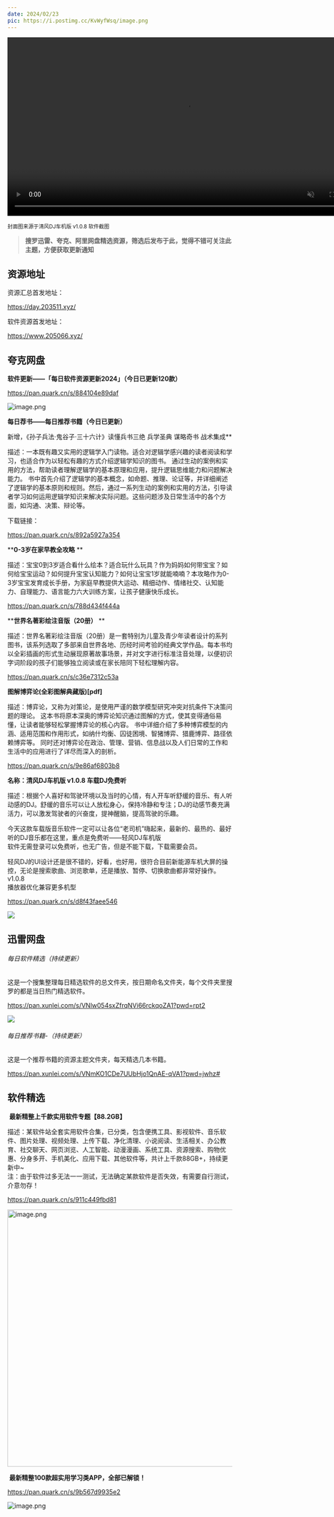 ```yaml
---
date: 2024/02/23
pic: https://i.postimg.cc/KvWyfWsq/image.png
---
```


<video width="800px" preload muted autoplay loop><source src="https://cdn.fliggy.com/upic/BDf4l0.mp4" type="video/mp4" poster="https://i.postimg.cc/j26cp27Y/image.png"></video>

<small>封面图来源于清风DJ车机版 v1.0.8 软件截图</small>

> **搜罗迅雷、夸克、阿里网盘精选资源，筛选后发布于此，觉得不错可关注此主题，方便获取更新通知**

## 资源地址

资源汇总首发地址：

https://day.203511.xyz/

软件资源首发地址：

https://www.205066.xyz/

## 夸克网盘

**软件更新——「每日软件资源更新2024」（今日已更新120款）**

https://pan.quark.cn/s/884104e89daf

![image.png](https://img.imgdd.com/f210f3.01e90ff0-f2f2-4043-9841-60626340bf9e.png)

**每日荐书——每日推荐书籍（今日已更新）**

新增，《孙子兵法·鬼谷子·三十六计》读懂兵书三绝 兵学圣典 谋略奇书 战术集成**

描述：一本既有趣又实用的逻辑学入门读物。适合对逻辑学感兴趣的读者阅读和学习，也适合作为以轻松有趣的方式介绍逻辑学知识的图书。 通过生动的案例和实用的方法，帮助读者理解逻辑学的基本原理和应用，提升逻辑思维能力和问题解决能力。 书中首先介绍了逻辑学的基本概念，如命题、推理、论证等，并详细阐述了逻辑学的基本原则和规则。然后，通过一系列生动的案例和实用的方法，引导读者学习如何运用逻辑学知识来解决实际问题。这些问题涉及日常生活中的各个方面，如沟通、决策、辩论等。

下载链接：

https://pan.quark.cn/s/892a5927a354

****0-3岁在家早教全攻略**  **

描述：宝宝0到3岁适合看什么绘本？适合玩什么玩具？作为妈妈如何带宝宝？如何给宝宝运动？如何提升宝宝认知能力？如何让宝宝1岁就能喃喃？本攻略作为0-3岁宝宝发育成长手册，为家庭早教提供大运动、精细动作、情绪社交、认知能力、自理能力、语言能力六大训练方案，让孩子健康快乐成长。

https://pan.quark.cn/s/788d434f444a

****世界名著彩绘注音版（20册）**  **

描述：世界名著彩绘注音版（20册）是一套特别为儿童及青少年读者设计的系列图书，该系列选取了多部来自世界各地、历经时间考验的经典文学作品。每本书均以全彩插画的形式生动展现原著故事场景，并对文字进行标准注音处理，以便初识字词阶段的孩子们能够独立阅读或在家长陪同下轻松理解内容。

https://pan.quark.cn/s/c36e7312c53a

**图解博弈论(全彩图解典藏版)[pdf]**  

描述：博弈论，又称为对策论，是使用严谨的数学模型研究冲突对抗条件下决策问题的理论。 这本书将原本深奥的博弈论知识通过图解的方式，使其变得通俗易懂，让读者能够轻松掌握博弈论的核心内容。 书中详细介绍了多种博弈模型的内涵、适用范围和作用形式，如纳什均衡、囚徒困境、智猪博弈、猎鹿博弈、路径依赖博弈等。 同时还对博弈论在政治、管理、营销、信息战以及人们日常的工作和生活中的应用进行了详尽而深入的剖析。

https://pan.quark.cn/s/9e86af6803b8

**名称：清风DJ车机版 v1.0.8 车载DJ免费听**  

描述：根据个人喜好和驾驶环境以及当时的心情，有人开车听舒缓的音乐、有人听动感的DJ。舒缓的音乐可以让人放松身心，保持冷静和专注；DJ的动感节奏充满活力，可以激发驾驶者的兴奋度，提神醒脑，提高驾驶的乐趣。  

今天这款车载版音乐软件一定可以让各位“老司机”嗨起来，最新的、最热的、最好听的DJ音乐都在这里，重点是免费听——轻风DJ车机版  
软件无需登录可以免费听，也无广告，但是不能下载，下载需要会员。  

轻风DJ的UI设计还是很不错的，好看，也好用，很符合目前新能源车机大屏的操控，无论是搜索歌曲、浏览歌单，还是播放、暂停、切换歌曲都非常好操作。  
v1.0.8  
播放器优化兼容更多机型

https://pan.quark.cn/s/d8f43faee546

![](https://i.postimg.cc/KvWyfWsq/image.png)

## 迅雷网盘

###### 每日软件精选（持续更新）

这是一个搜集整理每日精选软件的总文件夹，按日期命名文件夹，每个文件夹里搜罗的都是当日热门精选软件。

https://pan.xunlei.com/s/VNlw054sxZfrqNVi66rckqoZA1?pwd=rpt2

![](https://i.postimg.cc/sXgntjMp/2024-02-23-114923.png)

###### 每日推荐书籍-（持续更新）

这是一个推荐书籍的资源主题文件夹，每天精选几本书籍。

https://pan.xunlei.com/s/VNmKO1CDe7UUbHjo1QnAE-qVA1?pwd=jwhz# 

## 软件精选

 **最新精整上千款实用软件专题【88.2GB】**  

描述：某软件站全套实用软件合集，已分类，包含便携工具、影视软件、音乐软件、图片处理、视频处理、上传下载、净化清理、小说阅读、生活相关、办公教育、社交聊天、网页浏览、人工智能、动漫漫画、系统工具、资源搜索、购物优惠、分身多开、手机美化、应用下载、其他软件等，共计上千款88GB+，持续更新中~  
注：由于软件过多无法一一测试，无法确定某款软件是否失效，有需要自行测试，介意勿存！

https://pan.quark.cn/s/911c449fbd81

<img src="https://img.imgdd.com/f210f3.8e35e3d4-9fb5-4937-8bf7-7697850c0776.png" title="" alt="image.png" width="576">

 **最新精整100款超实用学习类APP，全部已解锁！**

https://pan.quark.cn/s/9b567d9935e2

![image.png](https://img.imgdd.com/f210f3.c66869dc-4753-4681-bb40-240374a5d4d7.png)

## 
